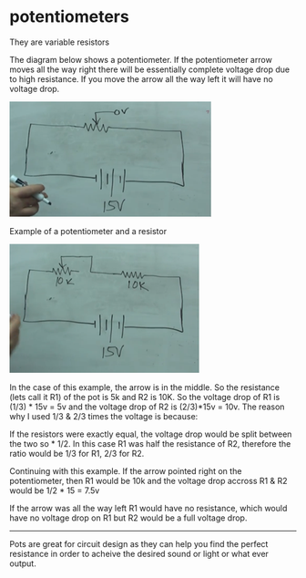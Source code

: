 # potentiometers

They are variable resistors

The diagram below shows a potentiometer. If the potentiometer arrow moves all the way right there will be essentially complete voltage drop due to high resistance. If you move the arrow all the way left it will have no voltage drop.

![](./files/2024-02-24-16-50-43.png)

Example of a potentiometer and a resistor

![](./files/2024-02-24-16-55-05.png)

In the case of this example, the arrow is in the middle. So the resistance (lets call it R1) of the pot is 5k and R2 is 10K. So the voltage drop of R1 is (1/3) * 15v = 5v and the voltage drop of R2 is (2/3)*15v = 10v. The reason why I used 1/3 & 2/3 times the voltage is because:

If the resistors were exactly equal, the voltage drop would be split between the two so \* 1/2. In this case R1 was half the resistance of R2, therefore the ratio would be 1/3 for R1, 2/3 for R2.

Continuing with this example. If the arrow pointed right on the potentiometer, then R1 would be 10k and the voltage drop accross R1 & R2 would be 1/2 \* 15 = 7.5v

If the arrow was all the way left R1 would have no resistance, which would have no voltage drop on R1 but R2 would be a full voltage drop.

---

Pots are great for circuit design as they can help you find the perfect resistance in order to acheive the desired sound or light or what ever output.
